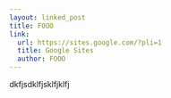```yaml
---
layout: linked_post
title: FOOO
link:
  url: https://sites.google.com/?pli=1
  title: Google Sites
  author: FOOO
---
```


dkfjsdklfjsklfjklfj
